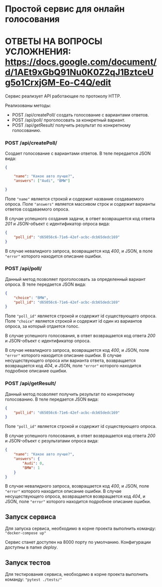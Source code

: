 # Простой сервис для онлайн голосования

# ОТВЕТЫ НА ВОПРОСЫ УСЛОЖНЕНИЯ: https://docs.google.com/document/d/1AEt9xGbQ91Nu0K0Z2qJ1BztceUg5o1CrxjGM-Eo-C4Q/edit


Сервис реализует API работающее по протоколу HTTP. 

Реализованы методы:
* POST /api/createPoll/ создать голосование c вариантами ответов.
* POST /api/poll/ проголосовать за конкретный вариант.
* POST /api/getResult/ получить результат по конкретному голосованию.


### POST /api/createPoll/

Создает голосование с вариантами ответов. В теле передается JSON вида:
```json
{

    "name": "Какое авто лучше?",
    "answers": ["Audi", "BMW"]

}
```
Поле ```"name"``` является строкой и содержит название создаваемого опроса.
Поле ```"answers"``` является массивом строк и содержит варианты ответов создаваемого опроса.

В случае успешного создания задачи, в ответ возвращается код ответа *201* и JSON-объект c идентификатор опроса вида:

```json
{
    "poll_id": "d65056c6-71e6-42ef-acbc-dcb65dedc169"
}
```

В случае невалидного запроса, возвращается код *400*, и JSON, в поле ```"error"``` которого находится описание ошибки.

### POST /api/poll/
Данный метод позволяет проголосовать за определенный вариант опроса. В теле передается JSON вида:
```json
{
    "choice": "BMW",
    "poll_id": "d65056c6-71e6-42ef-acbc-dcb65dedc169"
}
```
Поле ```"poll_id"``` является строкой и содержит id существующего опроса.
Поле ```"choice"``` является строкой и содержит id один из вариантов опроса, за который отдается голос.

В случае успешного голосования, в ответ возвращается код ответа *200* и JSON-объект c идентификатор опроса.


В случае невалидного запроса, возвращается код *400*, и JSON, поле ```"error"``` которого находится описание ошибки. В случае несуществующего опроса или варианта ответа, возвращается возвращается код *404*, и JSON,  поле ```"error"``` которого находится подробное описание ошибки.

### POST /api/getResult/
Данный метод позволяет получить результат по конкретному голосованию. В теле передается JSON вида:

```json
{
    "poll_id": "d65056c6-71e6-42ef-acbc-dcb65dedc169"
}
```

Поле ```"poll_id"``` является строкой и содержит id существующего опроса.

В случае успешного голосования, в ответ возвращается код ответа *200* и JSON-объект c результатами опроса вида:
```json
{
    "name": "Какое авто лучше?",
    "answers": {
        "Audi": 0,
        "BMW": 1
    }
}
```

В случае невалидного запроса, возвращается код *400*, и JSON, поле ```"error"``` которого находится описание ошибки. В случае несуществующего опроса, возвращается возвращается код *404*, и JSON,  поле ```"error"``` которого находится подробное описание ошибки.

## Запуск сервиса

Для запуска сервиса, необходимо в корне проекта выполнить команду:  ```"docker-compose up"```

Сервис станет доступен на 8000 порту по умолчанию. Конфигурации доступны в папке *deploy*.

## Запуск тестов
Для тестирования сервиса, необходимо в корне проекта выполнить команду:  ```"pytest ./tests/"```

